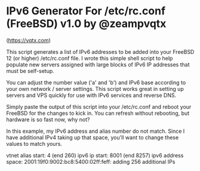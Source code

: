 # IPv6 Generator For /etc/rc.conf (FreeBSD) v1.0 by @zeampvqtx
(https://vqtx.com)

 This script generates a list of IPv6 addresses to be added
 into your FreeBSD 12 (or higher) /etc/rc.conf file. I wrote this
 simple shell script to help populate new servers assigned with
 large blocks of IPv6 IP addresses that must be self-setup.

 You can adjust the number value ('a' and 'b') and IPv6 base
 according to your own network / server settings. This script
 works great in setting up servers and VPS quickly for use
 with IPv6 services and reverse DNS.

 Simply paste the output of this script into your /etc/rc.conf
 and reboot your FreeBSD for the changes to kick in. You can
 refresh without rebooting, but hardware is so fast now, why not?

 In this example, my IPv6 address and alias number do not match.
 Since I have additional IPv4 taking up that space, you'll want
 to change these values to match yours.

vtnet alias start: 4 (end 260)
ipv6 ip start: 8001 (end 8257)
ipv6 address space: 2001:19f0:9002:bc8:5400:02ff:feff:
adding 256 additional IPs
